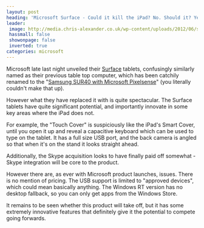 ```yaml
---
layout: post
heading: 'Microsoft Surface - Could it kill the iPad? No. Should it? Yes.'
leader:
 image: http://media.chris-alexander.co.uk/wp-content/uploads/2012/06/surface1.jpg
 hassmall: false
 showonpage: false
 inverted: true
categories: microsoft
---
```


Microsoft late last night unveiled their [Surface](http://www.microsoft.com/surface/en/us/about.aspx) tablets, confusingly similarly named as their previous table top computer, which has been catchily renamed to the "[Samsung SUR40 with Microsoft Pixelsense](http://www.pixelsense.com/)" (you literally couldn't make that up).

However what they have replaced it with is quite spectacular. The Surface tablets have quite significant potential, and importantly innovate in some key areas where the iPad does not.

<!-- Replace missing image from http://media.chris-alexander.co.uk/wp-content/uploads/2012/06/surface1.jpg -->

For example, the "Touch Cover" is suspiciously like the iPad's Smart Cover, until you open it up and reveal a capacitive keyboard which can be used to type on the tablet. It has a full size USB port, and the back camera is angled so that when it's on the stand it looks straight ahead.

Additionally, the Skype acquisition looks to have finally paid off somewhat - Skype integration will be core to the product.

<!-- Replace missing image from http://media.chris-alexander.co.uk/wp-content/uploads/2012/06/surface2.jpg -->

However there are, as ever with Microsoft product launches, issues. There is no mention of pricing. The USB support is limited to "approved devices", which could mean basically anything. The Windows RT version has no desktop fallback, so you can only get apps from the Windows Store.

It remains to be seen whether this product will take off, but it has some extremely innovative features that definitely give it the potential to compete going forwards.
